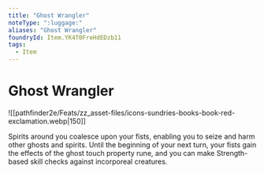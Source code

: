 ```yaml
---
title: "Ghost Wrangler"
noteType: ":luggage:"
aliases: "Ghost Wrangler"
foundryId: Item.YK4T0FreHdEDzb11
tags:
  - Item
---
```


# Ghost Wrangler
![[pathfinder2e/Feats/zz_asset-files/icons-sundries-books-book-red-exclamation.webp|150]]

Spirits around you coalesce upon your fists, enabling you to seize and harm other ghosts and spirits. Until the beginning of your next turn, your fists gain the effects of the ghost touch property rune, and you can make Strength-based skill checks against incorporeal creatures.
